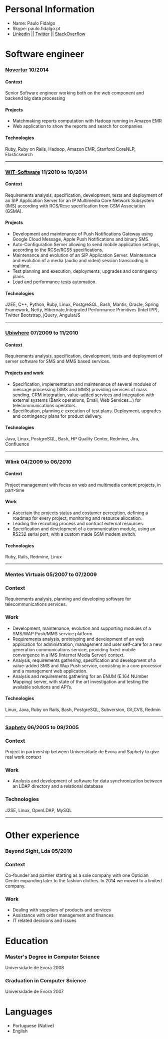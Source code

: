 # Personal Information

* Name: Paulo Fidalgo
* Skype: paulo.fidalgo.pt
* [Linkedin](https://www.linkedin.com/in/fidalgo) || [Twitter](https://twitter.com/kanniball) || [StackOverflow](http://stackoverflow.com/users/1006863/paulo-fidalgo)

# Software engineer

### [Novertur](http://www.novertur.com) 10/2014


#### Context
Senior Software engineer working both on the web component and backend big data processing


#### Projects
* Matchmaking reports computation with Hadoop running in Amazon EMR
* Web application to show the reports and search for companies


#### Technologies
Ruby, Ruby on Rails, Hadoop, Amazon EMR, Stanford CoreNLP, Elasticsearch

---

### [WIT-Software](http://www.wit-software.com) 11/2010 to 10/2014


#### Context
Requirements analysis, specification, development, tests and deployment of an SIP Application Server for an IP Multimedia Core Network Subsystem (IMS) according with RCS/Rcse specification from GSM Association (GSMA).

#### Projects
* Development and maintenance of Push Notifications Gateway using Google Cloud Message, Apple Push Notifications and binary SMS.
* Auto-Configuration Server allowing to send mobile application settings, according to the RCSe/RCS5 specifications.
* Maintenance and evolution of an SIP Application Server. Maintenance and evolution of a media (audio and video) session transcoding in realtime.
* Test planning and execution, deployments, upgrades and contingency plans.
* Load and performance tests automation.

#### Technologies
J2EE, C++, Python, Ruby, Linux, PostgreSQL, Bash, Mantis, Oracle, Spring Framework, Netty, Hibernate,Integrated Performance Primitives (Intel IPP), Twitter Bootstrap, jQuery, AngularJS

---

### [Ubiwhere](http://ubiwhere.com) 07/2009 to 11/2010

#### Context
Requirements analysis, specification, development, tests and deployment of server software for SMS and MMS based services.

#### Projects and work
* Specification, implementation and maintenance of several modules of message processing (SMS and MMS) providing services of mass sending, CRM integration, value-added services and integration with external systems (Bank operations, Email, Web Services...) for telecommunications operators.
* Specification, planning e execution of test plans. Deployment, upgrades and contingency plans for product delivery.

#### Technologies
Java, Linux, PostgreSQL, Bash, HP Quality Center, Redmine, Jira, Confluence

---

### Wlink 04/2009 to 06/2010

#### Context
Project management with focus on web and multimedia content projects, in part-time

#### Work
* Ascertain the projects status and costumer perception, defining a roadmap for every project, monitoring and resource allocation.
* Leading the recruiting process and contract external resources.
* Specification and development of a communication module, using an RS232 serial port, with a custom made GSM modem switch.

#### Technologies
Ruby, Rails, Redmine, Linux

---

### Mentes Virtuais 05/2007 to 07/2009

### Context
Requirements analysis, planning and developing software for telecommunications services.

### Work
* Development, maintenance, evolution and supporting modules of a SMS/WAP Push/MMS service platform.
* Requirements analysis, prototyping and development of an web application for administration,
management and user self-care for a new generation communications service, providing fixed-mobile convergence in a IMS (Internet Media Server) context.
* Analysis, requirements gathering, specification and development of a value-added SMS and Wap Push service, consisting in a core processor and a management web application.
* Analysis and requirements gathering for an ENUM (E.164 NUmber Mapping) server, with state of the art investigation and testing the available solutions and API’s.

#### Technologies
Linux, Java, Ruby on Rails, Bash, PostgreSQL, Subversion, Git,CVS, Redmin

---

### [Saphety](http://www.saphety.com) 06/2005 to 09/2005

### Context
Project in partnership between Universidade de Evora and Saphety to give real work context

### Work
* Analysis and development of software for data synchronization between an LDAP directory and a relational database

### Technologies
J2SE, Linux, OpenLDAP, MySQL

---

# Other experience

### Beyond Sight, Lda 05/2010


### Context
Co-founder and partner starting as a sole company with one Optician Center expanding later to the fashion clothes. In 2014 we moved to a limited company.

### Work
* Dealing with suppliers of products and services
* Assistance with order management and finances
* IT related decisions and issues

# Education

### Master's Degree in Computer Science
Universidade de Evora 2008

### Graduation in Computer Science
Universidade de Evora 2007

# Languages
* Portuguese (Native)
* English
